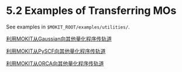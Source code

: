 # 5.2 Examples of Transferring MOs
See examples in `$MOKIT_ROOT/examples/utilities/`.

[利用MOKIT从Gaussian向其他量化程序传轨道](https://gitlab.com/jxzou/qcinstall/-/blob/main/%E5%88%A9%E7%94%A8MOKIT%E4%BB%8EGaussian%E5%90%91%E5%85%B6%E4%BB%96%E9%87%8F%E5%8C%96%E7%A8%8B%E5%BA%8F%E4%BC%A0%E8%BD%A8%E9%81%93.md)

[利用MOKIT从PySCF向其他量化程序传轨道](https://gitlab.com/jxzou/qcinstall/-/blob/main/%E5%88%A9%E7%94%A8MOKIT%E4%BB%8EPySCF%E5%90%91%E5%85%B6%E4%BB%96%E9%87%8F%E5%8C%96%E7%A8%8B%E5%BA%8F%E4%BC%A0%E8%BD%A8%E9%81%93.md)

[利用MOKIT从ORCA向其他量化程序传轨道](https://gitlab.com/jxzou/qcinstall/-/blob/main/%E5%88%A9%E7%94%A8MOKIT%E4%BB%8EORCA%E5%90%91%E5%85%B6%E4%BB%96%E9%87%8F%E5%8C%96%E7%A8%8B%E5%BA%8F%E4%BC%A0%E8%BD%A8%E9%81%93.md)

